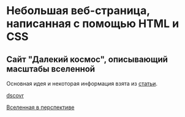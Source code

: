 # Небольшая веб-страница, написанная с помощью HTML и CSS

## Сайт "Далекий космос", описывающий масштабы вселенной

Основная идея и некоторая информация взята из [статьи](https://zen.yandex.ru/media/id/61118a9e252a7425afc22df9/razmery-nashei-zemli-k-masshtabam-vselennoi-6117e93c74a4fa1687d0764e).

[dscovr](https://epic.gsfc.nasa.gov/)

[Вселенная в перспективе](https://mrvorchun.livejournal.com/3123909.html?noscroll)
